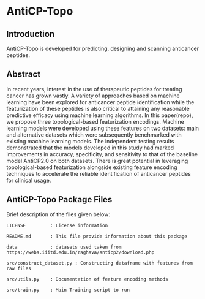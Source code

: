 # AntiCP-Topo

## Introduction
AntiCP-Topo is developed for predicting, designing and scanning anticancer peptides.


## Abstract
In recent years, interest in the use of therapeutic peptides for treating cancer has grown vastly. A variety of approaches based on machine learning have been explored for anticancer peptide identification while the featurization of these peptides is also critical to attaining any reasonable predictive efficacy using machine learning algorithms. In this paper(repo), we propose three topological-based featurization encodings. Machine learning models were developed using these features on two datasets: main and alternative datasets which were subsequently benchmarked with existing machine learning models. The independent testing results demonstrated that the models developed in this study had marked improvements in accuracy, specificity, and sensitivity to that of the baseline model AntiCP2.0 on both datasets. There is great potential in leveraging topological-based featurization alongside existing feature encoding techniques to accelerate the reliable identification of anticancer peptides for clinical usage.


## AntiCP-Topo Package Files

Brief description of the files given below:
```
LICENSE       	: License information

README.md     	: This file provide information about this package

data            : datasets used taken from https://webs.iiitd.edu.in/raghava/anticp2/download.php

src/construct_dataset.py : Constructing dataframe with features from raw files

src/utils.py    : Documentation of feature encoding methods

src/train.py    : Main Training script to run

```
